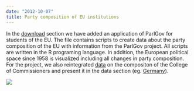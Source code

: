 ```yaml
---
date: "2012-10-07"
title: Party composition of EU institutions
---
```


In the [download](http://dev.parlgov.org/download/) section we have added an application of 
ParlGov for students of the EU. The file contains scripts to create data about the party composition of the EU with information from the ParlGov project. All scripts are written in the R programing language. In addition, the European political space since 1958 is visualized including all changes in party composition. For the project, we also reintegrated [data](http://dev.parlgov.org/documentation/table/external_commissioner_doering/) on the compositon of the College of Commissioners and present it in the data section (eg. [Germany](http://dev.parlgov.org/data/deu/external_commission/)).


![](/images/parliament-germany.jpg)
